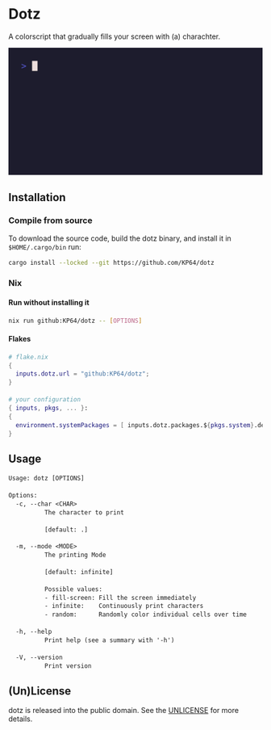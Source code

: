 # Dotz

A colorscript that gradually fills your screen with (a) charachter.

![Preview](./demo.gif)

## Installation

### Compile from source

To download the source code, build the dotz binary, and install it in `$HOME/.cargo/bin` run:

```sh
cargo install --locked --git https://github.com/KP64/dotz
```

### Nix

#### Run without installing it

```sh
nix run github:KP64/dotz -- [OPTIONS]
```

#### Flakes

```nix
# flake.nix
{
  inputs.dotz.url = "github:KP64/dotz";
}

# your configuration
{ inputs, pkgs, ... }:
{
  environment.systemPackages = [ inputs.dotz.packages.${pkgs.system}.default ];
}
```

## Usage

```txt
Usage: dotz [OPTIONS]

Options:
  -c, --char <CHAR>
          The character to print

          [default: .]

  -m, --mode <MODE>
          The printing Mode

          [default: infinite]

          Possible values:
          - fill-screen: Fill the screen immediately
          - infinite:    Continuously print characters
          - random:      Randomly color individual cells over time

  -h, --help
          Print help (see a summary with '-h')

  -V, --version
          Print version
```

## (Un)License

dotz is released into the public domain.
See the [UNLICENSE](./UNLICENSE) for more details.
